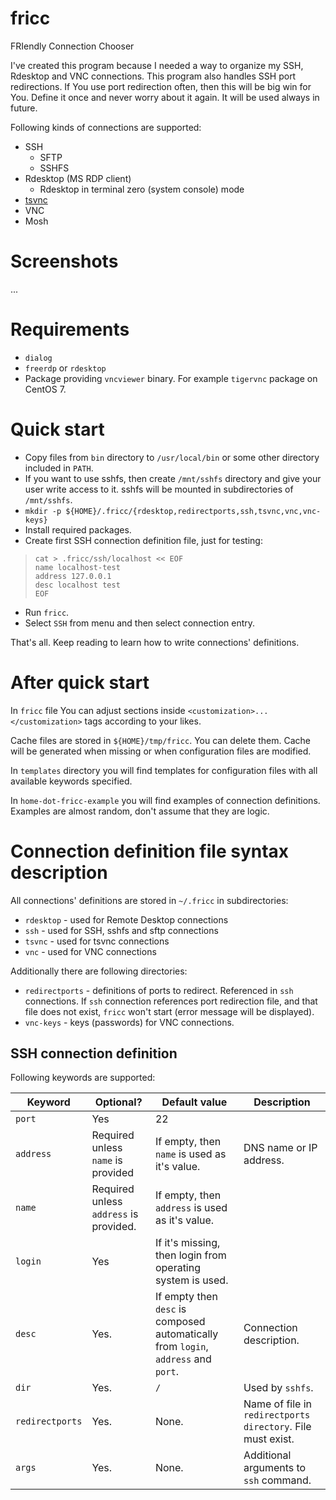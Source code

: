 # fricc

FRIendly Connection Chooser

I've created this program because I needed a way to organize my SSH, Rdesktop and VNC connections.
This program also handles SSH port redirections. If You use port redirection often, then this will be big win for You. Define it once and never worry about it again. It will be used always in future.

Following kinds of connections are supported:
- SSH
	- SFTP
	- SSHFS
- Rdesktop (MS RDP client)
	- Rdesktop in terminal zero (system console) mode
- [tsvnc](http://www.karlrunge.com/x11vnc/ssvnc.html)
- VNC
- Mosh

# Screenshots

...

# Requirements

- `dialog`
- `freerdp` or `rdesktop`
- Package providing `vncviewer` binary. For example `tigervnc` package on CentOS 7.

# Quick start
- Copy files from `bin` directory to `/usr/local/bin` or some other directory included in `PATH`.
- If you want to use sshfs, then create `/mnt/sshfs` directory and give your user write access to it. sshfs will be mounted in subdirectories of `/mnt/sshfs`.
- `mkdir -p ${HOME}/.fricc/{rdesktop,redirectports,ssh,tsvnc,vnc,vnc-keys}`
- Install required packages.
- Create first SSH connection definition file, just for testing:
>     cat > .fricc/ssh/localhost << EOF
>     name localhost-test
>     address 127.0.0.1
>     desc localhost test
>     EOF
- Run `fricc`.
- Select `SSH` from menu and then select connection entry.

That's all.
Keep reading to learn how to write connections' definitions.

# After quick start
In `fricc` file You can adjust sections inside `<customization>...</customization>` tags according to your likes.

Cache files are stored in `${HOME}/tmp/fricc`. You can delete them. Cache will be generated when missing or when configuration files are modified.

In `templates` directory you will find templates for configuration files with all available keywords specified.

In `home-dot-fricc-example` you will find examples of connection definitions. Examples are almost random, don't assume that they are logic.

# Connection definition file syntax description

All connections' definitions are stored in `~/.fricc` in subdirectories:

- `rdesktop` - used for Remote Desktop connections
- `ssh` - used for SSH, sshfs and sftp connections
- `tsvnc` - used for tsvnc connections
- `vnc` - used for VNC connections

Additionally there are following directories:

- `redirectports` - definitions of ports to redirect. Referenced in `ssh` connections. If `ssh` connection references port redirection file, and that file does not exist, `fricc` won't start (error message will be displayed).
- `vnc-keys` - keys (passwords) for VNC connections.

## SSH connection definition

Following keywords are supported:

| Keyword | Optional? | Default value | Description |
|-|-|-|-|
| `port` | Yes | 22 | |
| `address`  | Required unless `name` is provided  |  If empty, then `name` is used as it's value. | DNS name or IP address. |
| `name` | Required unless `address` is provided. | If empty, then `address` is used as it's value. | |
| `login` | Yes | If it's missing, then login from operating system is used. | |
| `desc` | Yes. | If empty then `desc` is composed automatically from `login`, `address` and `port`. | Connection description. |
| `dir` | Yes. | `/` | Used by `sshfs`. |
| `redirectports` | Yes. | None. | Name of file in `redirectports directory`. File must exist. |
| `args` | Yes. | None. | Additional arguments to `ssh` command. |
